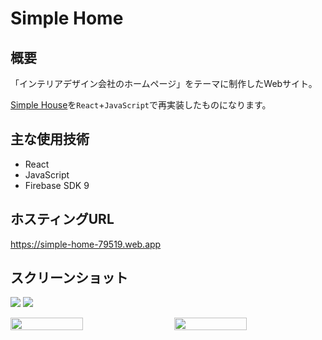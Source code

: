 # Simple Home
## 概要
「インテリアデザイン会社のホームページ」をテーマに制作したWebサイト。

[Simple House](https://github.com/Yu357/SimpleHouse)を`React`+`JavaScript`で再実装したものになります。

## 主な使用技術
- React
- JavaScript
- Firebase SDK 9

## ホスティングURL
https://simple-home-79519.web.app

## スクリーンショット
![](https://i.imgur.com/vkBORUn.jpg)
![](https://i.imgur.com/Qy3Ay64.jpg)

<div style="display: flex; justify-content: space-between;">
  <img style="display: block; width: 48%;" src="https://i.imgur.com/id5gqJV.jpg"/>
  <img style="display: block; width: 48%;" src="https://i.imgur.com/jnPvGhl.jpg"/>
</div>
